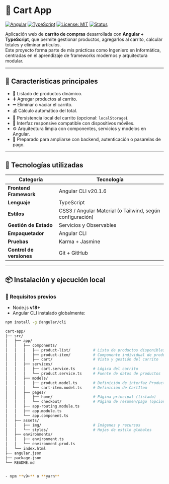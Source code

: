 # 🛒 Cart App

[![Angular](https://img.shields.io/badge/Angular-20.1.6-DD0031?style=for-the-badge&logo=angular&logoColor=white)](https://angular.io/)
[![TypeScript](https://img.shields.io/badge/TypeScript-5.x-3178C6?style=for-the-badge&logo=typescript&logoColor=white)](https://www.typescriptlang.org/)
[![License: MIT](https://img.shields.io/badge/License-MIT-green.svg?style=for-the-badge)](LICENSE)
[![Status](https://img.shields.io/badge/status-en%20desarrollo-yellow?style=for-the-badge)]()

Aplicación web de **carrito de compras** desarrollada con **Angular + TypeScript**, que permite gestionar productos, agregarlos al carrito, calcular totales y eliminar artículos.  
Este proyecto forma parte de mis prácticas como Ingeniero en Informática, centradas en el aprendizaje de frameworks modernos y arquitectura modular.

---

## 🌟 Características principales

- 🧩 Listado de productos dinámico.  
- ➕ Agregar productos al carrito.  
- ➖ Eliminar o vaciar el carrito.  
- 💰 Cálculo automático del total.  
- 💾 Persistencia local del carrito (opcional: `localStorage`).  
- 📱 Interfaz responsive compatible con dispositivos móviles.  
- ⚙️ Arquitectura limpia con componentes, servicios y modelos en Angular.  
- 🚀 Preparado para ampliarse con backend, autenticación o pasarelas de pago.

---

## 🧰 Tecnologías utilizadas

| Categoría | Tecnología |
|------------|-------------|
| **Frontend Framework** | Angular CLI v20.1.6 |
| **Lenguaje** | TypeScript |
| **Estilos** | CSS3 / Angular Material (o Tailwind, según configuración) |
| **Gestión de Estado** | Servicios y Observables |
| **Empaquetador** | Angular CLI |
| **Pruebas** | Karma + Jasmine |
| **Control de versiones** | Git + GitHub |

---

## 📦 Instalación y ejecución local

### 🔧 Requisitos previos
- Node.js **v18+**
-  Angular CLI instalado globalmente:
  ```bash
  npm install -g @angular/cli

cart-app/
├── src/
│   ├── app/
│   │   ├── components/
│   │   │   ├── product-list/          # Lista de productos disponibles
│   │   │   ├── product-item/          # Componente individual de producto
│   │   │   ├── cart/                  # Vista y gestión del carrito
│   │   ├── services/
│   │   │   ├── cart.service.ts        # Lógica del carrito
│   │   │   └── product.service.ts     # Fuente de datos de productos
│   │   ├── models/
│   │   │   ├── product.model.ts       # Definición de interfaz Product
│   │   │   └── cart-item.model.ts     # Definición de CartItem
│   │   ├── pages/
│   │   │   ├── home/                  # Página principal (listado)
│   │   │   └── checkout/              # Página de resumen/pago (opcional)
│   │   ├── app-routing.module.ts
│   │   ├── app.module.ts
│   │   └── app.component.ts
│   ├── assets/
│   │   ├── img/                       # Imágenes y recursos
│   │   └── styles/                    # Hojas de estilo globales
│   ├── environments/
│   │   ├── environment.ts
│   │   └── environment.prod.ts
│   └── index.html
├── angular.json
├── package.json
└── README.md

  
- npm **v9+** o **yarn**

